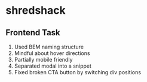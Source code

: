 # shredshack

## Frontend Task
1. Used BEM naming structure
2. Mindful about hover directions
3. Partially mobile friendly
4. Separated modal into a snippet
5. Fixed broken CTA button by switching div positions
